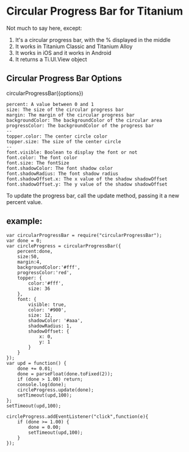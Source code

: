 # Circular Progress Bar for Titanium
Not much to say here, except:

1. It's a circular progress bar, with the % displayed in the middle
2. It works in Titanium Classic and Titanium Alloy
3. It works in iOS and it works in Android
4. It returns a Ti.UI.View object
 	
## Circular Progress Bar Options
 
 circularProgressBar({options})
 
	percent: A value between 0 and 1
	size: The size of the circular progress bar
	margin: The margin of the circular progress bar
	backgroundColor: The backgroundColor of the circular area
	progressColor: The backgroundColor of the progress bar
	--
	topper.color: The center circle color
	topper.size: The size of the center circle
	--
	font.visible: Boolean to display the font or not
	font.color: The font color
	font.size: The fontSize
	font.shadowColor: The font shadow color
	font.shadowRadius: The font shadow radius
	font.shadowOffset.x: The x value of the shadow shadowOffset
	font.shadowOffset.y: The y value of the shadow shadowOffset

To update the progress bar, call the update method, passing it a new percent value.

## example:

	var circularProgressBar = require("circularProgressBar");
	var done = 0;
	var circleProgress = circularProgressBar({
		percent:done,
		size:50,
		margin:4,
		backgroundColor:'#fff',
		progressColor:'red',
		topper: {
			color:'#fff',
			size: 36
		},
		font: {
			visible: true,
			color: '#900',
			size: 12,
			shadowColor: '#aaa',
			shadowRadius: 1,
			shadowOffset: {
				x: 0,
				y: 1
			}
		}
	});
	var upd = function() {
		done += 0.01;
		done = parseFloat(done.toFixed(2));
		if (done > 1.00) return;
		console.log(done);
		circleProgress.update(done);
		setTimeout(upd,100);
	};
	setTimeout(upd,100);

	circleProgress.addEventListener("click",function(e){
		if (done >= 1.00) {
			done = 0.00;
			setTimeout(upd,100);         
		}
	});
